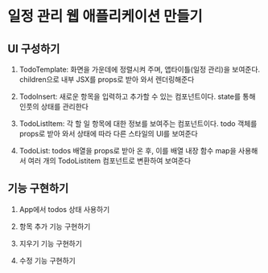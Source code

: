 # 일정 관리 웹 애플리케이션 만들기

## UI 구성하기

1. TodoTemplate: 화면을 가운데에 정렬시켜 주며, 앱타이틀(일정 관리)을 보여준다. children으로 내부 JSX를 props로 받아 와서 렌더링해준다

2. TodoInsert: 새로운 항목을 입력하고 추가할 수 있는 컴포넌트이다. state를 통해 인풋의 상태를 관리한다

3. TodoListItem: 각 할 일 항목에 대한 정보를 보여주는 컴포넌트이다. todo 객체를 props로 받아 와서 상태에 따라 다른 스타일의 UI를 보여준다

4. TodoList: todos 배열을 props로 받아 온 후, 이를 배열 내장 함수 map을 사용해서 여러 개의 TodoListitem 컴포넌트로 변환하여 보여준다

## 기능 구현하기

1. App에서 todos 상태 사용하기

2. 항목 추가 기능 구현하기

3. 지우기 기능 구현하기

4. 수정 기능 구현하기
